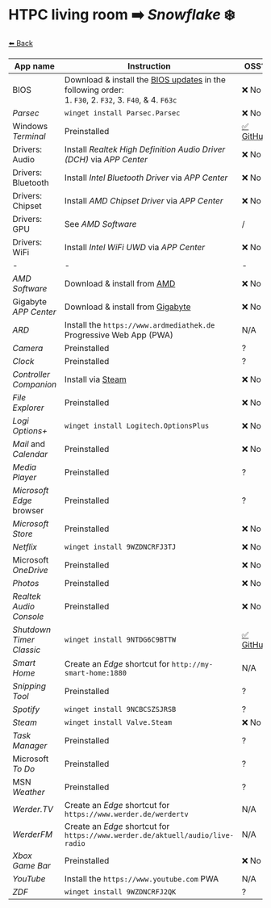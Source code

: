 # HTPC living room ➡️ _Snowflake_ ❄️

[⬅️ Back](./README.md)

| App name | Instruction | OSS? |
| -------- | ----------- | ---- |
| BIOS | Download & install the [BIOS updates](https://www.gigabyte.com/de/Motherboard/B450-I-AORUS-PRO-WIFI-rev-10/support#support-dl-bios) in the following order:<br>1. `F30`, 2. `F32`, 3. `F40`, & 4. `F63c` | ❌ No |
| _Parsec_ | `winget install Parsec.Parsec` | ❌ No |
| Windows _Terminal_ | Preinstalled | [✅ GitHub](https://github.com/Microsoft/Terminal) |
| Drivers: Audio | Install _Realtek High Definition Audio Driver (DCH)_ via _APP Center_ | ❌ No |
| Drivers: Bluetooth | Install _Intel Bluetooth Driver_ via _APP Center_ | ❌ No |
| Drivers: Chipset | Install _AMD Chipset Driver_ via _APP Center_ | ❌ No |
| Drivers: GPU | See _AMD Software_ | / |
| Drivers: WiFi | Install _Intel WiFi UWD_ via _APP Center_ | ❌ No |
| - | - | - |
| _AMD Software_ | Download & install from [AMD](https://www.amd.com/en/support) | ❌ No |
| Gigabyte _APP Center_ | Download & install from [Gigabyte](https://www.gigabyte.com/de/Motherboard/B450-I-AORUS-PRO-WIFI-rev-10/support#support-dl-utility) | ❌ No |
| _ARD_ | Install the `https://www.ardmediathek.de` Progressive Web App (PWA) | N/A |
| _Camera_ | Preinstalled | ? |
| _Clock_ | Preinstalled | ? |
| _Controller Companion_ | Install via [Steam](https://store.steampowered.com/app/367670) | ❌ No |
| _File Explorer_ | Preinstalled | ❌ No |
| _Logi Options+_ | `winget install Logitech.OptionsPlus` | ❌ No |
| _Mail_ and _Calendar_ | Preinstalled | ❌ No |
| _Media Player_ | Preinstalled | ? |
| _Microsoft Edge_ browser | Preinstalled | ? |
| _Microsoft Store_ | Preinstalled | ❌ No |
| _Netflix_ | `winget install 9WZDNCRFJ3TJ` | ❌ No |
| Microsoft _OneDrive_ | Preinstalled | ❌ No |
| _Photos_ | Preinstalled | ❌ No |
| _Realtek Audio Console_ | Preinstalled | ❌ No |
| _Shutdown Timer Classic_ | `winget install 9NTDG6C9BTTW` | [✅ GitHub](https://github.com/lukaslangrock/ShutdownTimerClassic) |
| _Smart Home_ | Create an _Edge_ shortcut for `http://my-smart-home:1880` | N/A |
| _Snipping Tool_ | Preinstalled | ? |
| _Spotify_ | `winget install 9NCBCSZSJRSB` | ? |
| _Steam_ | `winget install Valve.Steam` | ❌ No |
| _Task Manager_ | Preinstalled | ? |
| Microsoft _To Do_ | Preinstalled | ? |
| MSN _Weather_ | Preinstalled | ? |
| _Werder.TV_ | Create an _Edge_ shortcut for `https://www.werder.de/werdertv` | N/A |
| _WerderFM_ | Create an _Edge_ shortcut for `https://www.werder.de/aktuell/audio/live-radio` | N/A |
| _Xbox Game Bar_ | Preinstalled | ❌ No |
| _YouTube_ | Install the `https://www.youtube.com` PWA | N/A |
| _ZDF_ | `winget install 9WZDNCRFJ2QK` | ? |
